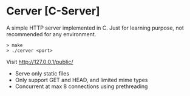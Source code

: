 # Cerver [C-Server]

A simple HTTP server implemented in C. Just for learning purpose, not recommended for any environment.

```
> make
> ./cerver <port>
```

Visit http://127.0.0.1/public/

- Serve only static files
- Only support GET and HEAD, and limited mime types
- Concurrent at max 8 connections using prethreading